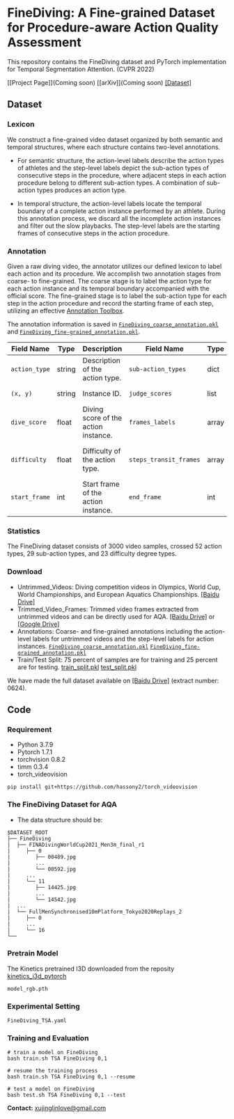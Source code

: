 # FineDiving: A Fine-grained Dataset for Procedure-aware Action Quality Assessment

This repository contains the FineDiving dataset and PyTorch implementation for Temporal Segmentation Attention. (CVPR 2022)

[[Project Page]](Coming soon) [[arXiv]](Coming soon) [[Dataset]](https://pan.baidu.com/s/1v85-np2FbS0J4UfAEiI4mg)

## Dataset

### Lexicon
We construct a fine-grained video dataset organized by both semantic and temporal structures, where each structure contains two-level annotations.
- For semantic structure, the action-level labels describe the action types of athletes and the step-level labels depict the sub-action types of consecutive steps in the procedure, where adjacent steps in each action procedure belong to different sub-action types. A combination of sub-action types produces an action type.

- In temporal structure, the action-level labels locate the temporal boundary of a complete action instance performed by an athlete. During this annotation process, we discard all the incomplete action instances and filter out the slow playbacks. The step-level labels are the starting frames of consecutive steps in the action procedure.

### Annotation
Given a raw diving video, the annotator utilizes our defined lexicon to label each action and its procedure. We accomplish two annotation stages from coarse- to fine-grained. The coarse stage is to label the action type for each action instance and its temporal boundary accompanied with the official score. The fine-grained stage is to label the sub-action type for each step in the action procedure and record the starting frame of each step, utilizing an effective [Annotation Toolbox](https://github.com/coin-dataset/annotation-tool).

The annotation information is saved in [`FineDiving_coarse_annotation.pkl`](Annotations/FineDiving_coarse_annotation.pkl) and [`FineDiving_fine-grained_annotation.pkl`](Annotations/FineDiving_fine-grained_annotation.pkl).

| Field Name          | Type         | Description                     | Field Name          | Type         | Description            |
| ------------------- | ----------------------------| -----------------------| ----------------------------|-----------------------------|-------------- |
| `action_type`          | string                     | Description of the action type.  | `sub-action_types`         | dict       | Description of the sub-action type. |
| `(x, y)`                  | string                  | Instance ID.                      | `judge_scores`    | list | Judge scores.  |
| `dive_score`          | float                       | Diving score of the action instance.  | `frames_labels`              | array    | Step-level labels of the frames.|
| `difficulty`             | float                    | Difficulty of the action type.   | `steps_transit_frames`    | array     | Frame index of step transitions.  |
| `start_frame`       | int                         | Start frame of the action instance. | `end_frame`        | int             | End frame of the action instance.|  

### Statistics
The FineDiving dataset consists of 3000 video samples, crossed 52 action types, 29 sub-action types, and 23 difficulty degree types.

### Download
- Untrimmed_Videos: Diving competition videos in Olympics, World Cup, World Championships, and European Aquatics Championships. [[Baidu Drive]](https://pan.baidu.com/s/1v85-np2FbS0J4UfAEiI4mg)
- Trimmed_Video_Frames: Trimmed video frames extracted from untrimmed videos and can be directly used for AQA. [[Baidu Drive]](https://pan.baidu.com/s/1v85-np2FbS0J4UfAEiI4mg) or [[Google Drive]](https://drive.google.com/drive/folders/1KIsocnoL1fSkogljdtOswEljYjFhrtgj?usp=sharing)
- Annotations: Coarse- and fine-grained annotations including the action-level labels for untrimmed videos and the step-level labels for action instances. [`FineDiving_coarse_annotation.pkl`](Annotations/FineDiving_coarse_annotation.pkl) [`FineDiving_fine-grained_annotation.pkl`](Annotations/FineDiving_fine-grained_annotation.pkl)
- Train/Test Split: 75 percent of samples are for training and 25 percent are for testing. [train_split.pkl](Annotations/train_split.pkl) [test_split.pkl](Annotations/test_split.pkl)

We have made the full dataset available on [[Baidu Drive]](https://pan.baidu.com/s/1v85-np2FbS0J4UfAEiI4mg) (extract number: 0624).

## Code
### Requirement
- Python 3.7.9
- Pytorch 1.7.1
- torchvision 0.8.2
- timm 0.3.4
- torch_videovision
```
pip install git+https://github.com/hassony2/torch_videovision
```

### The FineDiving Dataset for AQA
- The data structure should be:
```
$DATASET_ROOT
├── FineDiving
|  ├── FINADivingWorldCup2021_Men3m_final_r1
|     ├── 0
|        ├── 00489.jpg
|        ...
|        └── 00592.jpg
|     ...
|     └── 11
|        ├── 14425.jpg
|        ...
|        └── 14542.jpg
|  ...
|  └── FullMenSynchronised10mPlatform_Tokyo2020Replays_2
|     ├── 0
|     ...
|     └── 16 
└──
```

### Pretrain Model
The Kinetics pretrained I3D downloaded from the reposity [kinetics_i3d_pytorch](https://github.com/hassony2/kinetics_i3d_pytorch/blob/master/model/model_rgb.pth)
```
model_rgb.pth
```

### Experimental Setting
```
FineDiving_TSA.yaml
```

### Training and Evaluation
```
# train a model on FineDiving
bash train.sh TSA FineDiving 0,1

# resume the training process
bash train.sh TSA FineDiving 0,1 --resume

# test a model on FineDiving
bash test.sh TSA FineDiving 0,1 --test
```

**Contact:** [xujinglinlove@gmail.com](mailto:xujinglinlove@gmail.com)

